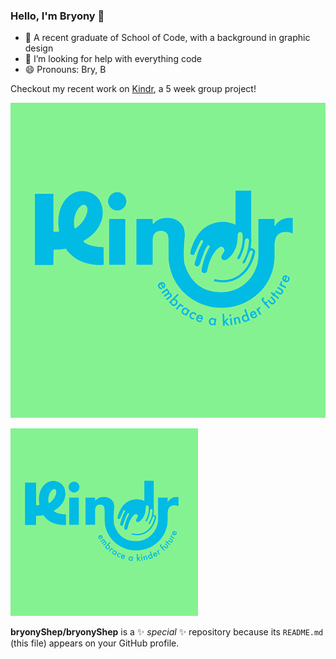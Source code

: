 ### Hello, I'm Bryony 👋
- 🌱 A recent graduate of School of Code, with a background in graphic design
- 🤔 I’m looking for help with everything code
- 😄 Pronouns: Bry, B

Checkout my recent work on [Kindr](https://github.com/bryonyShep/kindr), a 5 week group project!

[![Alt Text](Kindranimation.gif)]([repository_URL](https://github.com/bryonyShep/kindr))


 <img src="Kindranimation.gif" alt="Alt Text" height="300">




**bryonyShep/bryonyShep** is a ✨ _special_ ✨ repository because its `README.md` (this file) appears on your GitHub profile.
